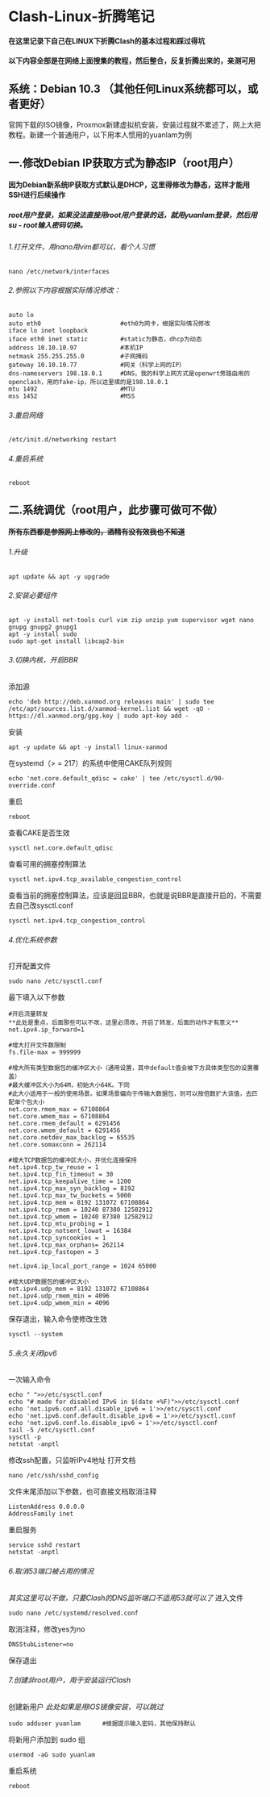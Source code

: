 # Clash-Linux-折腾笔记
#### 在这里记录下自己在LINUX下折腾Clash的基本过程和踩过得坑
#### 以下内容全部是在网络上面搜集的教程，然后整合，反复折腾出来的，亲测可用 

## 系统：Debian 10.3 （其他任何Linux系统都可以，或者更好）
官网下载的ISO镜像，Proxmox新建虚拟机安装，安装过程就不累述了，网上大把教程。新建一个普通用户，以下用本人惯用的yuanlam为例

## 一.修改Debian IP获取方式为静态IP（root用户）
#### 因为Debian新系统IP获取方式默认是DHCP，这里得修改为静态，这样才能用SSH进行后续操作
##### root用户登录，如果没法直接用root用户登录的话，就用yuanlam登录，然后用su - root输入密码切换。
###### 1.打开文件，用nano用vim都可以，看个人习惯
```
nano /etc/network/interfaces       
```
###### 2.参照以下内容根据实际情况修改：
```
auto lo
auto eth0                      #eth0为网卡，根据实际情况修改    
iface lo inet loopback
iface eth0 inet static         #static为静态，dhcp为动态
address 10.10.10.97            #本机IP
netmask 255.255.255.0          #子网掩码
gateway 10.10.10.77            #网关（科学上网的IP）
dns-nameservers 198.18.0.1     #DNS，我的科学上网方式是openwrt旁路由用的openclash，用的fake-ip，所以这里填的是198.18.0.1
mtu 1492                       #MTU
mss 1452                       #MSS
```
###### 3.重启网络
```
/etc/init.d/networking restart
```
###### 4.重启系统
```
reboot
```

## 二.系统调优（root用户，此步骤可做可不做）
#### ~~所有东西都是参照网上修改的，酒精有没有效我也不知道~~
###### 1.升级
```
apt update && apt -y upgrade
```
###### 2.安装必要组件
```
apt -y install net-tools curl vim zip unzip yum supervisor wget nano gnupg gnupg2 gnupg1
apt -y install sudo
sudo apt-get install libcap2-bin
```
###### 3.切换内核，开启BBR

添加源
```
echo 'deb http://deb.xanmod.org releases main' | sudo tee /etc/apt/sources.list.d/xanmod-kernel.list && wget -qO - https://dl.xanmod.org/gpg.key | sudo apt-key add -
```
安装
```
apt -y update && apt -y install linux-xanmod
```
在systemd（> = 217）的系统中使用CAKE队列规则
```
echo 'net.core.default_qdisc = cake' | tee /etc/sysctl.d/90-override.conf
```
重启
```
reboot
```
查看CAKE是否生效
```
sysctl net.core.default_qdisc
```
查看可用的拥塞控制算法
```
sysctl net.ipv4.tcp_available_congestion_control
```
查看当前的拥塞控制算法，应该是回显BBR，也就是说BBR是直接开启的，不需要去自己改sysctl.conf
```
sysctl net.ipv4.tcp_congestion_control
```
###### 4.优化系统参数
打开配置文件
```
sudo nano /etc/sysctl.conf
```
最下填入以下参数
```
#开启流量转发
**此处是重点，后面那些可以不改，这里必须改，开启了转发，后面的动作才有意义**
net.ipv4.ip_forward=1

#增大打开文件数限制
fs.file-max = 999999

#增大所有类型数据包的缓冲区大小（通用设置，其中default值会被下方具体类型包的设置覆盖）
#最大缓冲区大小为64M，初始大小64K。下同
#此大小适用于一般的使用场景。如果场景偏向于传输大数据包，则可以按倍数扩大该值，去匹配单个包大小
net.core.rmem_max = 67108864
net.core.wmem_max = 67108864
net.core.rmem_default = 6291456
net.core.wmem_default = 6291456
net.core.netdev_max_backlog = 65535
net.core.somaxconn = 262114

#增大TCP数据包的缓冲区大小，并优化连接保持
net.ipv4.tcp_tw_reuse = 1
net.ipv4.tcp_fin_timeout = 30
net.ipv4.tcp_keepalive_time = 1200
net.ipv4.tcp_max_syn_backlog = 8192
net.ipv4.tcp_max_tw_buckets = 5000
net.ipv4.tcp_mem = 8192 131072 67108864
net.ipv4.tcp_rmem = 10240 87380 12582912
net.ipv4.tcp_wmem = 10240 87380 12582912
net.ipv4.tcp_mtu_probing = 1
net.ipv4.tcp_notsent_lowat = 16384
net.ipv4.tcp_syncookies = 1
net.ipv4.tcp_max_orphans= 262114
net.ipv4.tcp_fastopen = 3

net.ipv4.ip_local_port_range = 1024 65000

#增大UDP数据包的缓冲区大小
net.ipv4.udp_mem = 8192 131072 67108864
net.ipv4.udp_rmem_min = 4096
net.ipv4.udp_wmem_min = 4096
```
保存退出，输入命令使修改生效
```
sysctl --system
```
###### 5.永久关闭ipv6
一次输入命令
```
echo " ">>/etc/sysctl.conf
echo "# made for disabled IPv6 in $(date +%F)">>/etc/sysctl.conf
echo 'net.ipv6.conf.all.disable_ipv6 = 1'>>/etc/sysctl.conf
echo 'net.ipv6.conf.default.disable_ipv6 = 1'>>/etc/sysctl.conf
echo 'net.ipv6.conf.lo.disable_ipv6 = 1'>>/etc/sysctl.conf
tail -5 /etc/sysctl.conf
sysctl -p
netstat -anptl
```
修改ssh配置，只监听IPv4地址
打开文档
```
nano /etc/ssh/sshd_config
```
文件末尾添加以下参数，也可直接文档取消注释
```
ListenAddress 0.0.0.0
AddressFamily inet
```
重启服务
```
service sshd restart
netstat -anptl
```
###### 6.取消53端口被占用的情况
*其实这里可以不做，只要Clash的DNS监听端口不适用53就可以了*
进入文件
```
sudo nano /etc/systemd/resolved.conf
```
取消注释，修改yes为no
```
DNSStubListener=no
```
保存退出
###### 7.创建非root用户，用于安装运行Clash
创建新用户
*此处如果是用IOS镜像安装，可以跳过*
```
sudo adduser yuanlam      #根据提示输入密码，其他保持默认
```
将新用户添加到 sudo 组
```
usermod -aG sudo yuanlam
```
重启系统
```
reboot
```
